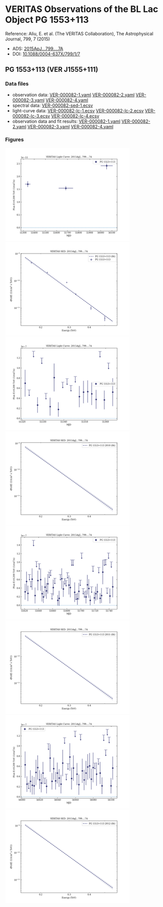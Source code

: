 # VERITAS Observations of the BL Lac Object PG 1553+113

Reference:
Aliu, E. et al. (The VERITAS Collaboration), The Astrophysical Journal, 799, 7 (2015)

- ADS: [2015ApJ...799....7A](http://adsabs.harvard.edu/abs/2015ApJ...799....7A)
- DOI: [10.1088/0004-637X/799/1/7](https://doi.org/10.1088/0004-637X/799/1/7)

## PG 1553+113 (VER J1555+111)
### Data files

- observation data: [VER-000082-1.yaml](VER-000082-1.yaml)  [VER-000082-2.yaml](VER-000082-2.yaml)  [VER-000082-3.yaml](VER-000082-3.yaml)  [VER-000082-4.yaml](VER-000082-4.yaml)
- spectral data: [VER-000082-sed-1.ecsv](VER-000082-sed-1.ecsv)
- light-curve data: [VER-000082-lc-1.ecsv](VER-000082-lc-1.ecsv)  [VER-000082-lc-2.ecsv](VER-000082-lc-2.ecsv)  [VER-000082-lc-3.ecsv](VER-000082-lc-3.ecsv)  [VER-000082-lc-4.ecsv](VER-000082-lc-4.ecsv)
- observation data and fit results: [VER-000082-1.yaml](VER-000082-1.yaml)  [VER-000082-2.yaml](VER-000082-2.yaml)  [VER-000082-3.yaml](VER-000082-3.yaml)  [VER-000082-4.yaml](VER-000082-4.yaml)


### Figures

<img src="figures/2015ApJ...799....7A-VER-82-1-lc.png" alt="drawing" width="400"/>
<img src="figures/2015ApJ...799....7A-VER-82-1-sed.png" alt="drawing" width="400"/>
<img src="figures/2015ApJ...799....7A-VER-82-2-lc.png" alt="drawing" width="400"/>
<img src="figures/2015ApJ...799....7A-VER-82-2-sed.png" alt="drawing" width="400"/>
<img src="figures/2015ApJ...799....7A-VER-82-3-lc.png" alt="drawing" width="400"/>
<img src="figures/2015ApJ...799....7A-VER-82-3-sed.png" alt="drawing" width="400"/>
<img src="figures/2015ApJ...799....7A-VER-82-4-lc.png" alt="drawing" width="400"/>
<img src="figures/2015ApJ...799....7A-VER-82-4-sed.png" alt="drawing" width="400"/>
